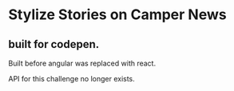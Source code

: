 Stylize Stories on Camper News
==============================
built for codepen.
-------------------

Built before angular was replaced with react.

API for this challenge no longer exists.  
